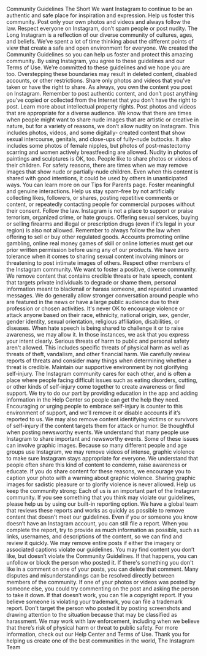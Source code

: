Community Guidelines
The Short
We want Instagram to continue to be an authentic and safe place for inspiration and expression. Help us foster this
community. Post only your own photos and videos and always follow the law. Respect everyone on Instagram, don’t spam
people or post nudity.
The Long
Instagram is a reflection of our diverse community of cultures, ages, and beliefs. We’ve spent a lot of time thinking about the
different points of view that create a safe and open environment for everyone.
We created the Community Guidelines so you can help us foster and protect this amazing community. By using Instagram,
you agree to these guidelines and our Terms of Use. We’re committed to these guidelines and we hope you are too.
Overstepping these boundaries may result in deleted content, disabled accounts, or other restrictions.
Share only photos and videos that you’ve taken or have the right to share.
As always, you own the content you post on Instagram. Remember to post authentic content, and don’t post
anything you’ve copied or collected from the Internet that you don’t have the right to post. Learn more
about intellectual property rights.
Post photos and videos that are appropriate for a diverse audience.
We know that there are times when people might want to share nude images that are artistic or creative in nature,
but for a variety of reasons, we don’t allow nudity on Instagram. This includes photos, videos, and some digitally-
created content that show sexual intercourse, genitals, and close-ups of fully-nude buttocks. It also includes some
photos of female nipples, but photos of post-mastectomy scarring and women actively breastfeeding are allowed.
Nudity in photos of paintings and sculptures is OK, too.
People like to share photos or videos of their children. For safety reasons, there are times when we may remove
images that show nude or partially-nude children. Even when this content is shared with good intentions, it could
be used by others in unanticipated ways. You can learn more on our Tips for Parents page.
Foster meaningful and genuine interactions.
Help us stay spam-free by not artificially collecting likes, followers, or shares, posting repetitive comments or
content, or repeatedly contacting people for commercial purposes without their consent.
Follow the law.
Instagram is not a place to support or praise terrorism, organized crime, or hate groups. Offering sexual services,
buying or selling firearms and illegal or prescription drugs (even if it’s legal in your region) is also not allowed.
Remember to always follow the law when offering to sell or buy other regulated goods. Accounts promoting online
gambling, online real money games of skill or online lotteries must get our prior written permission before using any
of our products.
We have zero tolerance when it comes to sharing sexual content involving minors or threatening to post intimate
images of others.
Respect other members of the Instagram community.
We want to foster a positive, diverse community. We remove content that contains credible threats or hate speech,
content that targets private individuals to degrade or shame them, personal information meant to blackmail or
harass someone, and repeated unwanted messages. We do generally allow stronger conversation around people
who are featured in the news or have a large public audience due to their profession or chosen activities.
It's never OK to encourage violence or attack anyone based on their race, ethnicity, national origin, sex, gender,
gender identity, sexual orientation, religious affiliation, disabilities, or diseases. When hate speech is being shared
to challenge it or to raise awareness, we may allow it. In those instances, we ask that you express your intent
clearly.
Serious threats of harm to public and personal safety aren't allowed. This includes specific threats of physical harm
as well as threats of theft, vandalism, and other financial harm. We carefully review reports of threats and consider
many things when determining whether a threat is credible.
Maintain our supportive environment by not glorifying self-injury.
The Instagram community cares for each other, and is often a place where people facing difficult issues such as
eating disorders, cutting, or other kinds of self-injury come together to create awareness or find support. We try to
do our part by providing education in the app and adding information in the Help Center so people can get the help
they need.
Encouraging or urging people to embrace self-injury is counter to this environment of support, and we’ll remove it
or disable accounts if it’s reported to us. We may also remove content identifying victims or survivors of self-injury if
the content targets them for attack or humor.
Be thoughtful when posting newsworthy events.
We understand that many people use Instagram to share important and newsworthy events. Some of these issues
can involve graphic images. Because so many different people and age groups use Instagram, we may remove
videos of intense, graphic violence to make sure Instagram stays appropriate for everyone.
We understand that people often share this kind of content to condemn, raise awareness or educate. If you do
share content for these reasons, we encourage you to caption your photo with a warning about graphic violence.
Sharing graphic images for sadistic pleasure or to glorify violence is never allowed.
Help us keep the community strong:
Each of us is an important part of the Instagram community. If you see something that you think may violate our
guidelines, please help us by using our built-in reporting option. We have a global team that reviews these reports
and works as quickly as possible to remove content that doesn’t meet our guidelines. Even if you or someone you
know doesn’t have an Instagram account, you can still file a report. When you complete the report, try to provide as
much information as possible, such as links, usernames, and descriptions of the content, so we can find and review
it quickly. We may remove entire posts if either the imagery or associated captions violate our guidelines.
You may find content you don’t like, but doesn’t violate the Community Guidelines. If that happens, you
can unfollow or block the person who posted it. If there's something you don't like in a comment on one of your
posts, you can delete that comment.
Many disputes and misunderstandings can be resolved directly between members of the community. If one of your
photos or videos was posted by someone else, you could try commenting on the post and asking the person to
take it down. If that doesn’t work, you can file a copyright report. If you believe someone is violating your
trademark, you can file a trademark report. Don't target the person who posted it by posting screenshots and
drawing attention to the situation because that may be classified as harassment.
We may work with law enforcement, including when we believe that there’s risk of physical harm or threat to public
safety.
For more information, check out our Help Center and Terms of Use.
Thank you for helping us create one of the best communities in the world,
The Instagram Team